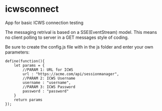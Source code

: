 # icwsconnect
App for basic ICWS connection testing

The messaging retrival is based on a SSE(EventStream) model.  This means no client polling to server in a GET messages style of coding.

Be sure to create the config.js file with in the js folder and enter your own parameters:
    
   
    define(function(){
        let params = {
            //PARAM 1: URL for ICWS
            url : "https://acme.com/api/sessionmanager",
            //PARAM 2: ICWS Username
            username : "username",
            //PARAM 3: ICWS Password
            password : "password"
        }
        return params
    });